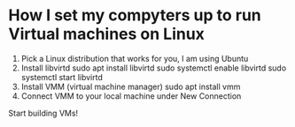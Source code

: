 # How I set my compyters up to run Virtual machines on Linux

1. Pick a Linux distribution that works for you, I am using Ubuntu
2. Install libvirtd
    sudo apt install libvirtd
    sudo systemctl enable libvirtd
    sudo systemctl start libvirtd
3. Install VMM (virtual machine manager)
    sudo apt install vmm
4. Connect VMM to your local machine under New Connection


Start building VMs!
